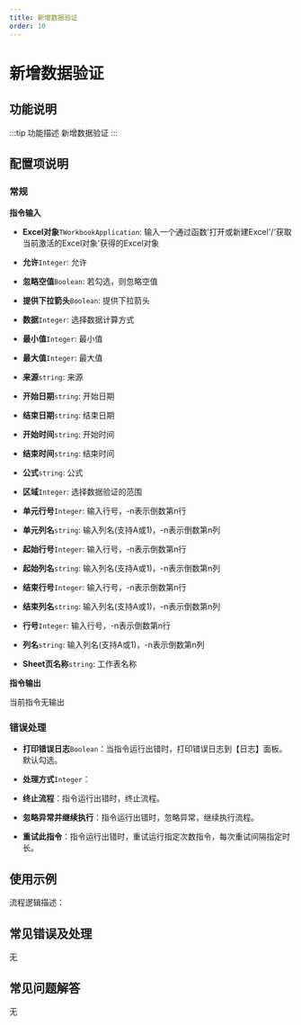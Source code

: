 ```yaml
---
title: 新增数据验证
order: 10
---
```


# 新增数据验证

## 功能说明

:::tip 功能描述
新增数据验证
:::

## 配置项说明

### 常规

**指令输入**

- **Excel对象**`TWorkbookApplication`: 输入一个通过函数'打开或新建Excel'/'获取当前激活的Excel对象'获得的Excel对象

- **允许**`Integer`: 允许

- **忽略空值**`Boolean`: 若勾选，则忽略空值

- **提供下拉箭头**`Boolean`: 提供下拉箭头

- **数据**`Integer`: 选择数据计算方式

- **最小值**`Integer`: 最小值

- **最大值**`Integer`: 最大值

- **来源**`string`: 来源

- **开始日期**`string`: 开始日期

- **结束日期**`string`: 结束日期

- **开始时间**`string`: 开始时间

- **结束时间**`string`: 结束时间

- **公式**`string`: 公式

- **区域**`Integer`: 选择数据验证的范围

- **单元行号**`Integer`: 输入行号，-n表示倒数第n行

- **单元列名**`string`: 输入列名(支持A或1)，-n表示倒数第n列

- **起始行号**`Integer`: 输入行号，-n表示倒数第n行

- **起始列名**`string`: 输入列名(支持A或1)，-n表示倒数第n列

- **结束行号**`Integer`: 输入行号，-n表示倒数第n行

- **结束列名**`string`: 输入列名(支持A或1)，-n表示倒数第n列

- **行号**`Integer`: 输入行号，-n表示倒数第n行

- **列名**`string`: 输入列名(支持A或1)，-n表示倒数第n列

- **Sheet页名称**`string`: 工作表名称


**指令输出**

当前指令无输出

### 错误处理

- **打印错误日志**`Boolean`：当指令运行出错时，打印错误日志到【日志】面板。默认勾选。

- **处理方式**`Integer`：

 - **终止流程**：指令运行出错时，终止流程。

 - **忽略异常并继续执行**：指令运行出错时，忽略异常，继续执行流程。

 - **重试此指令**：指令运行出错时，重试运行指定次数指令，每次重试间隔指定时长。

## 使用示例

流程逻辑描述：

## 常见错误及处理

无

## 常见问题解答

无


